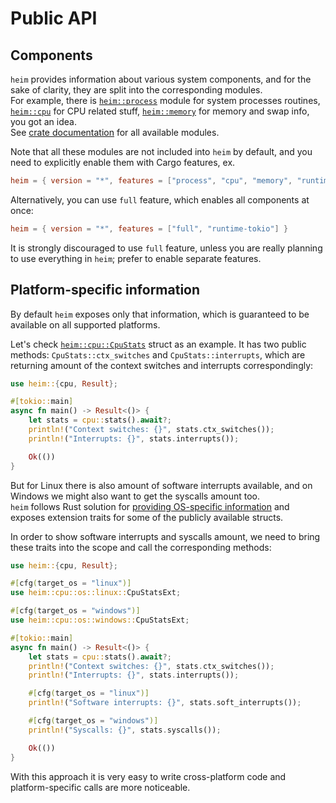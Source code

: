 # Public API

## Components

`heim` provides information about various system components,
and for the sake of clarity, they are split into the corresponding modules.\
For example, there is
[`heim::process`](https://docs.rs/heim/*/heim/process/index.html) module for system processes routines,
[`heim::cpu`](https://docs.rs/heim/*/heim/cpu/index.html) for CPU related stuff,
[`heim::memory`](https://docs.rs/heim/*/heim/memory/index.html) for memory and swap info,
you got an idea.\
See [crate documentation](https://docs.rs/heim/*/heim/index.html) for all available modules.

Note that all these modules are not included into `heim` by default,
and you need to explicitly enable them with Cargo features, ex.

```toml
heim = { version = "*", features = ["process", "cpu", "memory", "runtime-tokio"] }
```

Alternatively, you can use `full` feature, which enables all components at once:

```toml
heim = { version = "*", features = ["full", "runtime-tokio"] }
```

It is strongly discouraged to use `full` feature, unless you are really planning
to use everything in `heim`; prefer to enable separate features.

## Platform-specific information

By default `heim` exposes only that information, which is guaranteed to be available
on all supported platforms.

Let's check [`heim::cpu::CpuStats`](https://docs.rs/heim/*/heim/cpu/struct.CpuStats.html)
struct as an example. It has two public methods: `CpuStats::ctx_switches` and `CpuStats::interrupts`,
which are returning amount of the context switches and interrupts correspondingly:

```rust
use heim::{cpu, Result};

#[tokio::main]
async fn main() -> Result<()> {
    let stats = cpu::stats().await?;
    println!("Context switches: {}", stats.ctx_switches());
    println!("Interrupts: {}", stats.interrupts());

    Ok(())
}
```

But for Linux there is also amount of software interrupts available,
and on Windows we might also want to get the syscalls amount too.\
`heim` follows Rust solution for [providing OS-specific information](https://doc.rust-lang.org/std/os/index.html)
and exposes extension traits for some of the publicly available structs.

In order to show software interrupts and syscalls amount,
we need to bring these traits into the scope and call the corresponding methods:

```rust
use heim::{cpu, Result};

#[cfg(target_os = "linux")]
use heim::cpu::os::linux::CpuStatsExt;

#[cfg(target_os = "windows")]
use heim::cpu::os::windows::CpuStatsExt;

#[tokio::main]
async fn main() -> Result<()> {
    let stats = cpu::stats().await?;
    println!("Context switches: {}", stats.ctx_switches());
    println!("Interrupts: {}", stats.interrupts());

    #[cfg(target_os = "linux")]
    println!("Software interrupts: {}", stats.soft_interrupts());

    #[cfg(target_os = "windows")]
    println!("Syscalls: {}", stats.syscalls());

    Ok(())
}
```

With this approach it is very easy to write cross-platform code
and platform-specific calls are more noticeable.
